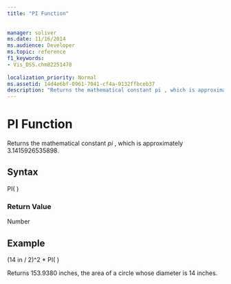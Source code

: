 ```yaml
---
title: "PI Function"
 
 
manager: soliver
ms.date: 11/16/2014
ms.audience: Developer
ms.topic: reference
f1_keywords:
- Vis_DSS.chm82251478
 
localization_priority: Normal
ms.assetid: 14d4e6bf-0961-7041-cf4a-9132ffbceb37
description: "Returns the mathematical constant pi , which is approximately 3.1415926535898."
---
```


# PI Function

Returns the mathematical constant  *pi*  , which is approximately 3.1415926535898. 
  
## Syntax

PI( )
  
### Return Value

Number
  
## Example

(14 in / 2)^2 \* PI( ) 
  
Returns 153.9380 inches, the area of a circle whose diameter is 14 inches. 
  

